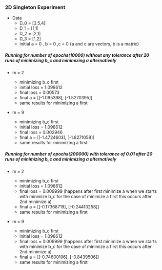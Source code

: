 ### 2D Singleton Experiment


- Data
  - D_0 = [3.5,4]
  - D_1 = [1,1]
  - D_2 = [2,1]
  - D_3 = [1,2]
  - initial a = 0 , b = 0 ,c = 0 {a and c are vectors, b is a matrix}


 ##### Running for number of epochs(10000) without any tolerance after 20 runs of minimizing b_c and minimizing a alternatively
- m = 2
    - minimizing b_c first
    - initial loss =  1.098612
    - final loss = 0.00573
    - final a = [[-1.095398], [-1.5270395]]  
    - same results for minimizing a first
 
- m = 9 
    - minimizing b_c first
    - initial loss = 1.098612
    - final loss = 0.002946
    - final a = [[-1.4724603], [-1.8271058]]
    - same results for minimizing a first


 ##### Running for number of epochs(200000) with tolerance of 0.01 after 20 runs of minimizing b_c and minimizing a alternatively
- m = 2
    - minimizing b_c first
    - initial loss =  1.098612
    - final loss = 0.009999 (happens after first minimize a when we starts with minimize b_c for the case of minimize a first this occurs after 2nd minimize a)
    - final a = [[-0.17368719], [-0.24413258]] 
    - same results for minimizing a first
 
- m = 9 
    - minimizing b_c first
    - initial loss = 1.098612
    - final loss = 0.009999 (happens after first minimize a when we starts with minimize b_c for the case of minimize a first this occurs after 2nd minimize a)
    - final a = [[-0.74600106], [-0.8439506]]
    - same results for minimizing a first

